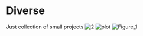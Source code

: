 # Diverse
Just collection of small projects
![2](https://github.com/user-attachments/assets/d18cbeb3-1044-42a4-9b2f-9857fb34fc84)
![plot](https://github.com/user-attachments/assets/cad1f7a8-05bb-4dfd-a0fb-a5b9b6c44c98)
![Figure_1](https://github.com/user-attachments/assets/962cdd52-d9cf-4188-b9d6-d041db3737ee)
